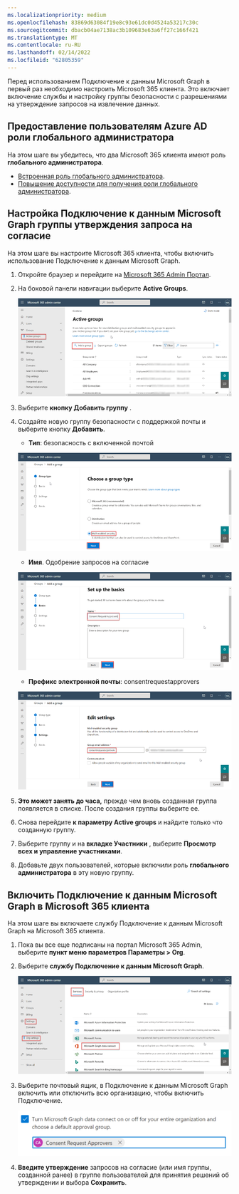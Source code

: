 ```yaml
---
ms.localizationpriority: medium
ms.openlocfilehash: 83869d63084f19e8c93e61dc0d4524a53217c30c
ms.sourcegitcommit: dbacb04ae7138ac3b109683e63a6ff27c166f421
ms.translationtype: MT
ms.contentlocale: ru-RU
ms.lasthandoff: 02/14/2022
ms.locfileid: "62805359"
---
```

<!-- markdownlint-disable MD002 MD041 -->

Перед использованием Подключение к данным Microsoft Graph в первый раз необходимо настроить Microsoft 365 клиента. Это включает включение службы и настройку группы безопасности с разрешениями на утверждение запросов на извлечение данных.

## <a name="grant-azure-ad-users-the-global-administrator-role"></a>Предоставление пользователям Azure AD роли глобального администратора

На этом шаге вы убедитесь, что два Microsoft 365 клиента имеют роль **глобального администратора**.

- [Встроенная роль глобального администратора](/azure/active-directory/roles/permissions-reference#global-administrator).
- [Повышение доступности для получения роли глобального администратора](/azure/role-based-access-control/elevate-access-global-admin).

## <a name="configure-microsoft-graph-data-connect-consent-request-approver-group"></a>Настройка Подключение к данным Microsoft Graph группы утверждения запроса на согласие

На этом шаге вы настроите Microsoft 365 клиента, чтобы включить использование Подключение к данным Microsoft Graph.

1. Откройте браузер и перейдите на [Microsoft 365 Admin Портал](https://admin.microsoft.com/).

1. На боковой панели навигации выберите **Active Groups**.

    ![Снимок экрана, на котором показаны активные группы в Центр администрирования Microsoft 365.](images/data-connect-m365-act-grp.png)

1. Выберите **кнопку Добавить группу** .

1. Создайте новую группу безопасности с  поддержкой почты и выберите кнопку **Добавить**.
   - **Тип**: безопасность с включенной почтой

    ![Снимок экрана, на котором пользователь выбирает безопасность с включенной почтой для новой группы в Центр администрирования Microsoft 365.](images/data-connect-m365-mail-sec.png)

   - **Имя**. Одобрение запросов на согласие

    ![Снимок экрана, на котором пользователь дает группе имя "Утверждения запросов на согласие" в Центр администрирования Microsoft 365.](images/data-connect-m365-cons-apprv.png)

   - **Префикс электронной почты**: consentrequestapprovers

    ![Снимок экрана с изображением пользователя, создав адрес электронной почты для ранее созданной группы в Центр администрирования Microsoft 365.](images/data-connect-m365-cons-apprv-pref.png)

1. **Это может занять до часа,** прежде чем вновь созданная группа появляется в списке. После создания группы выберите ее.

1. Снова перейдите **к параметру Active groups** и найдите только что созданную группу.

1. Выберите группу и на **вкладке Участники** , выберите **Просмотр всех и управление участниками**.

1. Добавьте двух пользователей, которые включили роль **глобального администратора** в эту новую группу.

## <a name="enable-microsoft-graph-data-connect-in-your-microsoft-365-tenant"></a>Включить Подключение к данным Microsoft Graph в Microsoft 365 клиента

На этом шаге вы включаете службу Подключение к данным Microsoft Graph на Microsoft 365 клиента.

1. Пока вы все еще подписаны на портал Microsoft 365 Admin, выберите **пункт меню параметров Параметры > Org**.

1. Выберите **службу Подключение к данным Microsoft Graph**.

    ![Снимок экрана, показывающий "Службы" в лезвии "Параметры Org". Пользователь переуставка в службе Подключение к данным Microsoft Graph в Центр администрирования Microsoft 365.](images/data-connect-m365-mgdc-toggle.png)

1. Выберите почтовый ящик, в  Подключение к данным Microsoft Graph включить или отключить всю организацию, чтобы включить Подключение.

    ![Снимок экрана, на котором показывая почтовый ящик, который необходимо тикать, чтобы включить Подключение для всей организации.](images/data-connect-m365-enable-mgdc-for-org.png)

1. **Введите утверждение** запросов на согласие (или имя группы, созданной ранее) в группе пользователей  для принятия решений об утверждении и выбора **Сохранить**.
